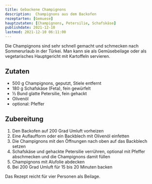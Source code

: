 ```yaml
---
title: Gebackene Champignons
description:  Champignons aus dem Backofen
rezeptarten: [Gemuese]
hauptzutaten: [Champignons, Petersilie, Schafskäse]
publishdate: 2021-12-10
lastmod: 2021-12-10 06:11:00
---
```


Die Champignons sind sehr schnell gemacht und schmecken nach Sommerurlaub in der Türkei. Man kann sie als Gemüsebeilage oder als vegetarisches Hauptgericht mit Kartoffeln servieren.

## Zutaten

- 500 g Champignons, geputzt, Stiele entfernt
- 180 g Schafskäse (Feta), fein gewürfelt
- ½ Bund glatte Petersilie, fein gehackt
- Olivenöl
- optional: Pfeffer


## Zubereitung

1. Den Backofen auf 200 Grad Umluft vorheizen
2. Eine Auflaufform oder ein Backblech mit Olivenöl einfetten
3. Die Champignons mit den Öffnungen nach oben auf das Backblech setzen
4. Schafskäse und gehackte Petersilie verrühren, optional mit Pfeffer abschmecken und die Champignons damit füllen
5. Champignons mit Alufolie abdecken
6. Bei 200 Grad Umluft für 15 bis 20 Minuten backen


Das Rezept reicht für vier Personen als Beilage.